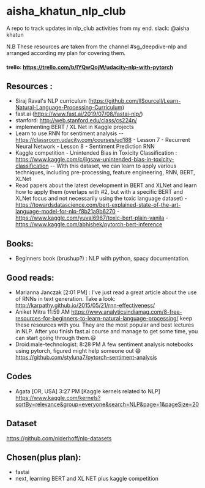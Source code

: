 # aisha_khatun_nlp_club
A repo to track updates in nlp_club activities from my end. slack: @aisha khatun

N.B These resources are taken from the channel #sg_deepdive-nlp and arranged according my plan for covering them.

#### trello: https://trello.com/b/lYQwQojM/udacity-nlp-with-pytorch

## Resources :
- Siraj Raval's NLP curriculum (https://github.com/llSourcell/Learn-Natural-Language-Processing-Curriculum)
- fast.ai (https://www.fast.ai/2019/07/08/fastai-nlp/)
- stanford: http://web.stanford.edu/class/cs224n/
- implementing BERT / XL Net in Kaggle projects
- Learn to use RNN for sentiment analysis -- https://classroom.udacity.com/courses/ud188
       - Lesson 7 - Recurrent Neural Network
       - Lesson 8 - Sentiment Prediction RNN
- Kaggle competition - Unintended Bias in Toxicity Classification : https://www.kaggle.com/c/jigsaw-unintended-bias-in-toxicity-classification -- With this dataset, we can learn to apply various techniques, including pre-processing, feature engineering, RNN, BERT, XLNet 
- Read papers about the latest development in BERT and XLNet and learn how to apply them (overlaps with #2, but with a specific BERT and XLNet focus and not necessarily using the toxic language dataset)
       - https://towardsdatascience.com/bert-explained-state-of-the-art-language-model-for-nlp-f8b21a9b6270
       - https://www.kaggle.com/yuval6967/toxic-bert-plain-vanila
       - https://www.kaggle.com/abhishek/pytorch-bert-inference

## Books:
- Beginners book (brushup?) : NLP with python, spacy documentation.

## Good reads:
- Marianna Janczak [2:01 PM] : I've just read a great article about the use of RNNs in text generation. Take a look: http://karpathy.github.io/2015/05/21/rnn-effectiveness/
- Aniket Mitra 11:59 AM https://www.analyticsindiamag.com/8-free-resources-for-beginners-to-learn-natural-language-processing/   keep these resources with you. They are the most popular and best lectures in NLP. After you finish fast.ai course and manage to get some time, you can start going through them.:smiley:
- Droid:male-technologist: 8:28 PM
A few sentiment analysis notebooks using pytorch, figured might help someone out :smile:
https://github.com/styluna7/pytorch-sentiment-analysis

## Codes
- Agata [OR, USA] 3:27 PM
[Kaggle kernels related to NLP] https://www.kaggle.com/kernels?sortBy=relevance&group=everyone&search=NLP&page=1&pageSize=20

## Dataset
https://github.com/niderhoff/nlp-datasets

## Chosen(plus plan):
- fastai
- next, learning BERT and XL NET plus kaggle competition
